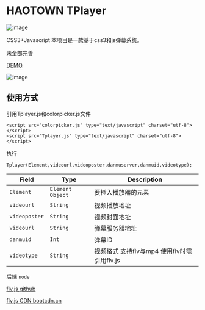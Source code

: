 # HAOTOWN TPlayer
![image](https://ooo.0o0.ooo/2016/12/16/585359df46d72.png)

CSS3+Javascript 本项目是一款基于css3和js弹幕系统。

未全部完善 

[DEMO](https://haocity.github.io/Tplayer/)

![image](https://ooo.0o0.ooo/2016/12/20/5858df24293f5.png)

## 使用方式
引用Tplayer.js和colorpicker.js文件
```
<script src="colorpicker.js" type="text/javascript" charset="utf-8"></script>
<script src="Tplayer.js" type="text/javascript" charset="utf-8"></script>
```
执行
```
Tplayer(Element,videourl,videoposter,danmuserver,danmuid,videotype);
```

| Field              | Type                  | Description                              |
| ------------------ | --------------------- | ---------------------------------------- |
| `Element`          | `Element Object`      | 要插入播放器的元素                       |
| `videourl`         | `String`              | 视频播放地址                             |
| `videoposter`      | `String`              | 视频封面地址                             |
| `videourl`         | `String`              | 弹幕服务器地址                           |
| `danmuid`          | `Int`              	 | 弹幕ID                                   |
| `videotype`        | `String`              | 视频格式 支持flv与mp4 使用flv时需引用flv.js |


后端 `node`

[flv.js github](https://github.com/Bilibili/flv.js/)

[flv.js CDN bootcdn.cn](http://www.bootcdn.cn/flv.js/)
